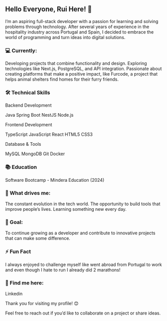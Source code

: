 ## Hello Everyone, Rui Here! 👋


I’m an aspiring full-stack developer with a passion for learning and solving problems through technology. After several years of experience in the hospitality industry across Portugal and Spain, I decided to embrace the world of programming and turn ideas into digital solutions.


### 💻 Currently:

Developing projects that combine functionality and design.
Exploring technologies like Next.js, PostgreSQL, and API integration.
Passionate about creating platforms that make a positive impact, like Furcode, a project that helps animal shelters find homes for their furry friends.


### 🛠 Technical Skills

Backend Development

Java Spring Boot NestJS Node.js

Frontend Development

TypeScript JavaScript React HTML5 CSS3

Database & Tools

MySQL MongoDB Git Docker


### 📚 Education

Software Bootcamp - Mindera Education (2024)


### 🌱 What drives me:

The constant evolution in the tech world.
The opportunity to build tools that improve people’s lives.
Learning something new every day.


### 🚀 Goal:

To continue growing as a developer and contribute to innovative projects that can make some difference.


### ⚡ Fun Fact

I always enjoyed to challenge myself like went abroad from Portugal to work and even though I hate to run I already did 2 marathons! 


### 🔗 Find me here:

Linkedin


Thank you for visiting my profile! 😊

Feel free to reach out if you’d like to collaborate on a project or share ideas.
